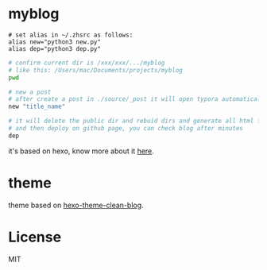 # myblog
```
# set alias in ~/.zhsrc as follows:
alias new="python3 new.py"
alias dep="python3 dep.py"
```

```bash
# confirm current dir is /xxx/xxx/.../myblog
# like this: /Users/mac/Documents/projects/myblog
pwd 

# new a post
# after create a post in ./source/_post it will open typora automatically
new "title_name"  

# it will delete the public dir and rebuid dirs and generate all html files
# and then deploy on github page, you can check blog after minutes 
dep
```

it's based on hexo, know more about it [here](https://hexo.io).

# theme
theme based on [hexo-theme-clean-blog](https://github.com/klugjo/hexo-theme-clean-blog).

# License
MIT



